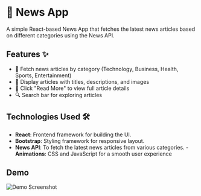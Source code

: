 # 📰 News App

A simple React-based News App that fetches the latest news articles based on different categories using the News API.

## Features ✨

- 🔄 Fetch news articles by category (Technology, Business, Health, Sports, Entertainment)
- 📰 Display articles with titles, descriptions, and images
- 👀 Click "Read More" to view full article details
- 🔍 Search bar for exploring articles

## Technologies Used 🛠️

- **React**: Frontend framework for building the UI.
- **Bootstrap**: Styling framework for responsive layout.
- **News API**: To fetch the latest news articles from various categories.
-**Animations**: CSS and JavaScript for a smooth user experience

## Demo
![Demo Screenshot](./assets/screenshot.png)
